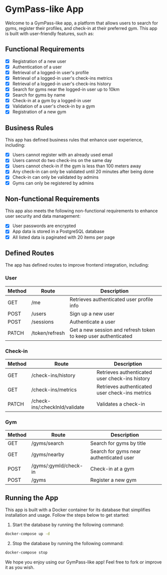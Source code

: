 # GymPass-like App

Welcome to a GymPass-like app, a platform that allows users to search for gyms, register their profiles, and check-in at their preferred gym. This app is built with user-friendly features, such as:

## Functional Requirements

- [x] Registration of a new user
- [x] Authentication of a user
- [x] Retrieval of a logged-in user's profile
- [x] Retrieval of a logged-in user's check-ins metrics
- [x] Retrieval of a logged-in user's check-ins history
- [x] Search for gyms near the logged-in user up to 10km
- [x] Search for gyms by name
- [x] Check-in at a gym by a logged-in user
- [x] Validation of a user's check-in by a gym
- [x] Registration of a new gym

## Business Rules

This app has defined business rules that enhance user experience, including:

- [x] Users cannot register with an already used email
- [x] Users cannot do two check-ins on the same day
- [x] Users cannot check-in if the gym is less than 100 meters away
- [x] Any check-in can only be validated until 20 minutes after being done
- [x] Check-in can only be validated by admins
- [x] Gyms can only be registered by admins

## Non-functional Requirements

This app also meets the following non-functional requirements to enhance user security and data management:

- [x] User passwords are encrypted
- [x] App data is stored in a PostgreSQL database
- [x] All listed data is paginated with 20 items per page

## Defined Routes

The app has defined routes to improve frontend integration, including:

### User

| Method | Route          | Description                                                    |
| ------ | -------------- | -------------------------------------------------------------- |
| GET    | /me            | Retrieves authenticated user profile info                      |
| POST   | /users         | Sign up a new user                                             |
| POST   | /sessions      | Authenticate a user                                            |
| PATCH  | /token/refresh | Get a new session and refresh token to keep user authenticated |

### Check-in

| Method | Route                          | Description                                    |
| ------ | ------------------------------ | ---------------------------------------------- |
| GET    | /check-ins/history             | Retrieves authenticated user check-ins history |
| GET    | /check-ins/metrics             | Retrieves authenticated user check-ins metrics |
| PATCH  | /check-ins/:checkInId/validate | Validates a check-in                           |

### Gym

| Method | Route                 | Description                             |
| ------ | --------------------- | --------------------------------------- |
| GET    | /gyms/search          | Search for gyms by title                |
| GET    | /gyms/nearby          | Search for gyms near authenticated user |
| POST   | /gyms/:gymId/check-in | Check-in at a gym                       |
| POST   | /gyms                 | Register a new gym                      |

## Running the App

This app is built with a Docker container for its database that simplifies installation and usage. Follow the steps below to get started:

1. Start the database by running the following command:

```bash
docker-compose up -d
```

2. Stop the database by running the following command:

```bash
docker-compose stop
```

We hope you enjoy using our GymPass-like app! Feel free to fork or improve it as you wish.
